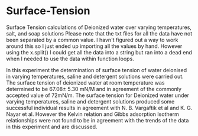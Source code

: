 # Surface-Tension
Surface Tension calculations of Deionized water over varying temperatures, salt, and soap solutions
Please note that the txt files for all the data have not been separated by a common value. I havn't figured out a way to work around this so I just ended up importing all the values by hand. However using the x.split() I could get all the data into a string but ran into a dead end when I needed to use the data within function loops. 

In this experiment the determination of surface tension of water deionised in
varying temperatures, saline and detergent solutions were carried out. The
surface tension of deionized water at room temperature was determined to
be 67.08± 5.30 mN/M and in agreement of the commonly accepted value of
72mN/m. The surface tension for Deionized water under varying temperatures,
saline and detergent solutions produced some successful individual results in
agreement with N. B. Vargaftik et al and K. G. Nayar et al. However the
Kelvin relation and Gibbs adsorption Isotherm relationships were not found to
be in agreement with the trends of the data in this experiment and are discussed.

